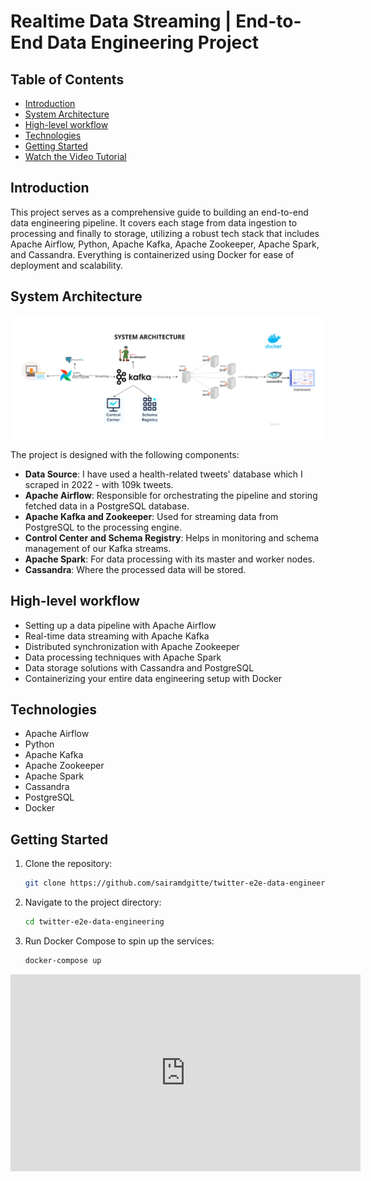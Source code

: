 # Realtime Data Streaming | End-to-End Data Engineering Project

## Table of Contents
- [Introduction](#introduction)
- [System Architecture](#system-architecture)
- [High-level workflow](#what-youll-learn)
- [Technologies](#technologies)
- [Getting Started](#getting-started)
- [Watch the Video Tutorial](#watch-the-video-tutorial)

## Introduction

This project serves as a comprehensive guide to building an end-to-end data engineering pipeline. It covers each stage from data ingestion to processing and finally to storage, utilizing a robust tech stack that includes Apache Airflow, Python, Apache Kafka, Apache Zookeeper, Apache Spark, and Cassandra. Everything is containerized using Docker for ease of deployment and scalability.

## System Architecture

![System Architecture](media/System-architecture.png)

The project is designed with the following components:

- **Data Source**: I have used a health-related tweets' database which I scraped in 2022 - with 109k tweets.  
- **Apache Airflow**: Responsible for orchestrating the pipeline and storing fetched data in a PostgreSQL database.
- **Apache Kafka and Zookeeper**: Used for streaming data from PostgreSQL to the processing engine.
- **Control Center and Schema Registry**: Helps in monitoring and schema management of our Kafka streams.
- **Apache Spark**: For data processing with its master and worker nodes.
- **Cassandra**: Where the processed data will be stored.

## High-level workflow

- Setting up a data pipeline with Apache Airflow
- Real-time data streaming with Apache Kafka
- Distributed synchronization with Apache Zookeeper
- Data processing techniques with Apache Spark
- Data storage solutions with Cassandra and PostgreSQL
- Containerizing your entire data engineering setup with Docker

## Technologies

- Apache Airflow
- Python
- Apache Kafka
- Apache Zookeeper
- Apache Spark
- Cassandra
- PostgreSQL
- Docker

## Getting Started

1. Clone the repository:
    ```bash
    git clone https://github.com/sairamdgitte/twitter-e2e-data-engineering.git
    ```

2. Navigate to the project directory:
    ```bash
    cd twitter-e2e-data-engineering
    ```

3. Run Docker Compose to spin up the services:
    ```bash
    docker-compose up
    ```


<!-- ![Twitter Dashboard](media/twitter-dashboard.mp4) -->

<iframe width="560" height="315" src="https://youtu.be/Xc2-4A1BNjs" frameborder="0" allow="accelerometer; autoplay; encrypted-media; gyroscope; picture-in-picture" allowfullscreen></iframe>